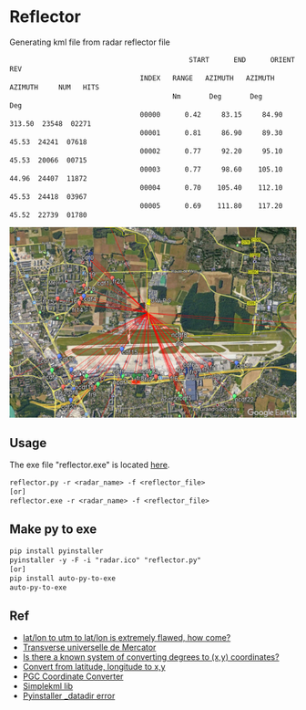 # Reflector
Generating kml file from radar reflector file

                                                START      END      ORIENT     REV
                                    INDEX   RANGE   AZIMUTH   AZIMUTH   AZIMUTH     NUM   HITS
                                            Nm       Deg       Deg       Deg
                                    00000      0.42     83.15     84.90    313.50  23548  02271
                                    00001      0.81     86.90     89.30     45.53  24241  07618
                                    00002      0.77     92.20     95.10     45.53  20066  00715
                                    00003      0.77     98.60    105.10     44.96  24407  11872
                                    00004      0.70    105.40    112.10     45.53  24418  03967
                                    00005      0.69    111.80    117.20     45.52  22739  01780

<p align="middle" ><img src="/images/reflector.png" alt="Reflector map" width="600"></p>


## Usage
The exe file "reflector.exe" is located [here](/output/reflector.exe).

    reflector.py -r <radar_name> -f <reflector_file>
    [or]
    reflector.exe -r <radar_name> -f <reflector_file>

## Make py to exe

    pip install pyinstaller
    pyinstaller -y -F -i "radar.ico" "reflector.py"
    [or]
    pip install auto-py-to-exe
    auto-py-to-exe

## Ref

- [lat/lon to utm to lat/lon is extremely flawed, how come?](https://stackoverflow.com/questions/6778288/lat-lon-to-utm-to-lat-lon-is-extremely-flawed-how-come)
- [Transverse universelle de Mercator](https://fr.wikipedia.org/wiki/Transverse_universelle_de_Mercator)
- [Is there a known system of converting degrees to (x,y) coordinates?](https://forums.tigsource.com/index.php?topic=34039.0)
- [Convert from latitude, longitude to x,y](https://stackoverflow.com/questions/16266809/convert-from-latitude-longitude-to-x-y)
- [PGC Coordinate Converter](https://www.pgc.umn.edu/apps/convert/)
- [Simplekml lib](https://simplekml.readthedocs.io/en/latest/)
- [Pyinstaller _datadir error](https://stackoverflow.com/questions/55824830/i-get-error-no-module-named-pyproj-datadir-after-i-made-py-to-exe-with-py)